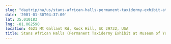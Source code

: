 ```yaml
---
slug: "daytrip/na/us/stans-african-halls-permanent-taxidermy-exhibit-at-museum-of-york-county"
date: '2001-01-30T04:37:00'
lat: 35.010183
lng: -81.062590
location: 4621 Mt Gallant Rd, Rock Hill, SC 29732, USA
title: Stans African Halls (Permanent Taxidermy Exhibit at Museum of York County)
---
```



